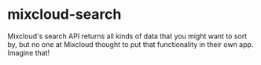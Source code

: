 # mixcloud-search

Mixcloud's search API returns all kinds of data that you might want to sort by, but no one at Mixcloud thought to put
that functionality in their own app. Imagine that!
